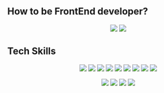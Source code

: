 
## How to be FrontEnd developer?
<div display="flex" align="center">
  <img src="https://github-readme-stats.vercel.app/api?username=yejee1228&show_icons=true&theme=tokyonight"/>
  <img src="https://github-readme-stats.vercel.app/api/top-langs/?username=yejee1228&layout=compact&theme=tokyonight"/>
</div>

## Tech Skills
<div align=center >
  <p>
    <img src="https://camo.githubusercontent.com/9e76433e522e0966c02e4dda5abc571f343a13489331bf40f29dce123e93b2e6/68747470733a2f2f696d672e736869656c64732e696f2f62616467652f6a6176617363726970742d4637444631453f7374796c653d666c6174266c6f676f3d6a617661736372697074266c6f676f436f6c6f723d626c61636b" data-canonical-src="https://img.shields.io/badge/javascript-F7DF1E?style=flat&amp;logo=javascript&amp;logoColor=black" style="max-width: 100%;">
  <img src="https://camo.githubusercontent.com/b7adaf63151bd2e9bfadeccf03786bec3e0b8a954cf17ba2ee2586d0f3a96ef3/68747470733a2f2f696d672e736869656c64732e696f2f62616467652f52656163742d3837434546413f7374796c653d666c6174266c6f676f3d5265616374266c6f676f436f6c6f723d7768697465" data-canonical-src="https://img.shields.io/badge/React-87CEFA?style=flat&amp;logo=React&amp;logoColor=white" style="max-width: 100%;">
    <img src="https://img.shields.io/badge/Redux-764ABC?style=flat&amp;logo=Redux&amp;logoColor=white" style="max-width: 100%;">
    <img src="https://img.shields.io/badge/Vue.js-4FC08D?style=flat-square&logo=Vue.js&logoColor=white" style="max-width: 100%;">
    <img src="https://img.shields.io/badge/Vuetify-1867C0?style=flat&amp;logo=Vuetify&amp;logoColor=white" style="max-width: 100%;">
    <img src="https://img.shields.io/badge/TypeScript-3178C6?style=flat-square&logo=TypeScript&logoColor=white" style="max-width: 100%;">
    <img src="https://img.shields.io/badge/Next.js-000000?style=flat-square&logo=Next.js&logoColor=white" style="max-width: 100%;">
    <img src="https://img.shields.io/badge/ReactQuery-FF4154?style=flat-square&logo=ReactQuery&logoColor=white" style="max-width: 100%;">
    <img src="https://img.shields.io/badge/jQuery-0769AD?style=flat&amp;logo=jQuery&amp;logoColor=white" style="max-width: 100%;">
  </p>
  <p>
    <img src="https://img.shields.io/badge/HTML5-E34F26?style=flat&amp;logo=html5&amp;logoColor=white" style="max-width: 100%;">
    <img src="https://img.shields.io/badge/CSS3-1572B6?style=flat&amp;logo=css3&amp;logoColor=white" style="max-width: 100%;">
    <img src="https://img.shields.io/badge/styled components-DB7093?style=flat&amp;logo=styled-components&amp;logoColor=white" style="max-width: 100%;">
    <img src="https://img.shields.io/badge/Sass-CC6699?style=flat&amp;logo=Sass&amp;logoColor=white" style="max-width: 100%;">
  </p>
</div>
<!--
**yejee1228/yejee1228** is a ✨ _special_ ✨ repository because its `README.md` (this file) appears on your GitHub profile.

Here are some ideas to get you started:

- 🔭 I’m currently working on ...
- 🌱 I’m currently learning ...
- 👯 I’m looking to collaborate on ...
- 🤔 I’m looking for help with ...
- 💬 Ask me about ...
- 📫 How to reach me: ...
- 😄 Pronouns: ...
- ⚡ Fun fact: ...
-->
